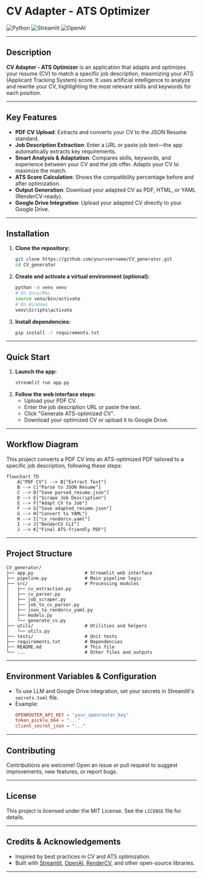 # CV Adapter - ATS Optimizer

![Python](https://img.shields.io/badge/python-3.8%2B-blue)
![Streamlit](https://img.shields.io/badge/streamlit-%23FF4B4B.svg?style=flat&logo=streamlit&logoColor=white)
![OpenAI](https://img.shields.io/badge/OpenAI-LLM-green)

---

## Description

**CV Adapter - ATS Optimizer** is an application that adapts and optimizes your resume (CV) to match a specific job description, maximizing your ATS (Applicant Tracking System) score. It uses artificial intelligence to analyze and rewrite your CV, highlighting the most relevant skills and keywords for each position.

---

## Key Features

- **PDF CV Upload**: Extracts and converts your CV to the JSON Resume standard.
- **Job Description Extraction**: Enter a URL or paste job text—the app automatically extracts key requirements.
- **Smart Analysis & Adaptation**: Compares skills, keywords, and experience between your CV and the job offer. Adapts your CV to maximize the match.
- **ATS Score Calculation**: Shows the compatibility percentage before and after optimization.
- **Output Generation**: Download your adapted CV as PDF, HTML, or YAML (RenderCV-ready).
- **Google Drive Integration**: Upload your adapted CV directly to your Google Drive.

---

## Installation

1. **Clone the repository:**
   ```bash
   git clone https://github.com/yourusername/CV_generator.git
   cd CV_generator
   ```
2. **Create and activate a virtual environment (optional):**
   ```bash
   python -m venv venv
   # On Unix/Mac
   source venv/bin/activate
   # On Windows
   venv\Scripts\activate
   ```
3. **Install dependencies:**
   ```bash
   pip install -r requirements.txt
   ```

---

## Quick Start

1. **Launch the app:**
   ```bash
   streamlit run app.py
   ```
2. **Follow the web interface steps:**
   - Upload your PDF CV.
   - Enter the job description URL or paste the text.
   - Click "Generate ATS-optimized CV".
   - Download your optimized CV or upload it to Google Drive.

---

## Workflow Diagram

This project converts a PDF CV into an ATS-optimized PDF tailored to a specific job description, following these steps:

```mermaid
flowchart TD
    A["PDF CV"] --> B["Extract Text"]
    B --> C["Parse to JSON Resume"]
    C --> D["Save parsed_resume.json"]
    D --> E["Scrape Job Description"]
    E --> F["Adapt CV to Job"]
    F --> G["Save adapted_resume.json"]
    G --> H["Convert to YAML"]
    H --> I["cv_rendercv.yaml"]
    I --> J["RenderCV CLI"]
    J --> K["Final ATS-friendly PDF"]
```

---

## Project Structure

```
CV_generator/
├── app.py                   # Streamlit web interface
├── pipeline.py              # Main pipeline logic
├── src/                     # Processing modules
│   ├── cv_extraction.py
│   ├── cv_parser.py
│   ├── job_scraper.py
│   ├── job_to_cv_parser.py
│   ├── json_to_rendercv_yaml.py
│   ├── models.py
│   └── generate_cv.py
├── utils/                   # Utilities and helpers
│   └── utils.py
├── tests/                   # Unit tests
├── requirements.txt         # Dependencies
├── README.md                # This file
└── ...                      # Other files and outputs
```

---

## Environment Variables & Configuration

- To use LLM and Google Drive integration, set your secrets in Streamlit's `secrets.toml` file.
- Example:
  ```toml
  OPENROUTER_API_KEY = "your_openrouter_key"
  token_pickle_b64 = "..."
  client_secret_json = "..."
  ```

---

## Contributing

Contributions are welcome! Open an issue or pull request to suggest improvements, new features, or report bugs.

---

## License

This project is licensed under the MIT License. See the `LICENSE` file for details.

---

## Credits & Acknowledgements

- Inspired by best practices in CV and ATS optimization.
- Built with [Streamlit](https://streamlit.io/), [OpenAI](https://openai.com/), [RenderCV](https://github.com/mauriciogtec/rendercv), and other open-source libraries.

---
